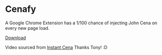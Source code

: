 # Cenafy

A Google Chrome Extension has a 1/100 chance of injecting John Cena on every new page load.

[Download](https://chrome.google.com/webstore/detail/cenafy/ndchmakhfaakbkhnkdgambadneloplnn/)

Video sourced from [Instant Cena](http://instantcena.com) Thanks Tony! :D
